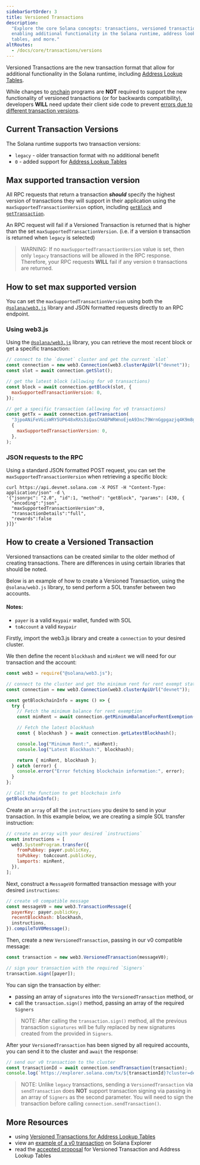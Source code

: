 ```yaml
---
sidebarSortOrder: 3
title: Versioned Transactions
description:
  "Explore the core Solana concepts: transactions, versioned transactions,
  enabling additional functionality in the Solana runtime, address lookup
  tables, and more."
altRoutes:
  - /docs/core/transactions/versions
---
```


Versioned Transactions are the new transaction format that allow for additional
functionality in the Solana runtime, including
[Address Lookup Tables](/docs/advanced/lookup-tables.md).

While changes to [onchain](/docs/programs/index.md) programs are **NOT**
required to support the new functionality of versioned transactions (or for
backwards compatibility), developers **WILL** need update their client side code
to prevent
[errors due to different transaction versions](#max-supported-transaction-version).

## Current Transaction Versions

The Solana runtime supports two transaction versions:

- `legacy` - older transaction format with no additional benefit
- `0` - added support for
  [Address Lookup Tables](/docs/advanced/lookup-tables.md)

## Max supported transaction version

All RPC requests that return a transaction **_should_** specify the highest
version of transactions they will support in their application using the
`maxSupportedTransactionVersion` option, including
[`getBlock`](/docs/rpc/http/getBlock.mdx) and
[`getTransaction`](/docs/rpc/http/getTransaction.mdx).

An RPC request will fail if a Versioned Transaction is returned that is higher
than the set `maxSupportedTransactionVersion`. (i.e. if a version `0`
transaction is returned when `legacy` is selected)

> WARNING: If no `maxSupportedTransactionVersion` value is set, then only
> `legacy` transactions will be allowed in the RPC response. Therefore, your RPC
> requests **WILL** fail if any version `0` transactions are returned.

## How to set max supported version

You can set the `maxSupportedTransactionVersion` using both the
[`@solana/web3.js`](https://solana-labs.github.io/solana-web3.js/) library and
JSON formatted requests directly to an RPC endpoint.

### Using web3.js

Using the [`@solana/web3.js`](https://solana-labs.github.io/solana-web3.js/)
library, you can retrieve the most recent block or get a specific transaction:

```js
// connect to the `devnet` cluster and get the current `slot`
const connection = new web3.Connection(web3.clusterApiUrl("devnet"));
const slot = await connection.getSlot();

// get the latest block (allowing for v0 transactions)
const block = await connection.getBlock(slot, {
  maxSupportedTransactionVersion: 0,
});

// get a specific transaction (allowing for v0 transactions)
const getTx = await connection.getTransaction(
  "3jpoANiFeVGisWRY5UP648xRXs3iQasCHABPWRWnoEjeA93nc79WrnGgpgazjq4K9m8g2NJoyKoWBV1Kx5VmtwHQ",
  {
    maxSupportedTransactionVersion: 0,
  },
);
```

### JSON requests to the RPC

Using a standard JSON formatted POST request, you can set the
`maxSupportedTransactionVersion` when retrieving a specific block:

```shell
curl https://api.devnet.solana.com -X POST -H "Content-Type: application/json" -d \
'{"jsonrpc": "2.0", "id":1, "method": "getBlock", "params": [430, {
  "encoding":"json",
  "maxSupportedTransactionVersion":0,
  "transactionDetails":"full",
  "rewards":false
}]}'
```

## How to create a Versioned Transaction

Versioned transactions can be created similar to the older method of creating
transactions. There are differences in using certain libraries that should be
noted.

Below is an example of how to create a Versioned Transaction, using the
`@solana/web3.js` library, to send perform a SOL transfer between two accounts.

#### Notes:

- `payer` is a valid `Keypair` wallet, funded with SOL
- `toAccount` a valid `Keypair`

Firstly, import the web3.js library and create a `connection` to your desired
cluster.

We then define the recent `blockhash` and `minRent` we will need for our
transaction and the account:

```js
const web3 = require("@solana/web3.js");

// connect to the cluster and get the minimum rent for rent exempt status
const connection = new web3.Connection(web3.clusterApiUrl("devnet"));

const getBlockchainInfo = async () => {
  try {
    // Fetch the minimum balance for rent exemption
    const minRent = await connection.getMinimumBalanceForRentExemption(0);

    // Fetch the latest blockhash
    const { blockhash } = await connection.getLatestBlockhash();

    console.log("Minimum Rent:", minRent);
    console.log("Latest Blockhash:", blockhash);

    return { minRent, blockhash };
  } catch (error) {
    console.error("Error fetching blockchain information:", error);
  }
};

// Call the function to get blockchain info
getBlockchainInfo();
```

Create an `array` of all the `instructions` you desire to send in your
transaction. In this example below, we are creating a simple SOL transfer
instruction:

```js
// create an array with your desired `instructions`
const instructions = [
  web3.SystemProgram.transfer({
    fromPubkey: payer.publicKey,
    toPubkey: toAccount.publicKey,
    lamports: minRent,
  }),
];
```

Next, construct a `MessageV0` formatted transaction message with your desired
`instructions`:

```js
// create v0 compatible message
const messageV0 = new web3.TransactionMessage({
  payerKey: payer.publicKey,
  recentBlockhash: blockhash,
  instructions,
}).compileToV0Message();
```

Then, create a new `VersionedTransaction`, passing in our v0 compatible message:

```js
const transaction = new web3.VersionedTransaction(messageV0);

// sign your transaction with the required `Signers`
transaction.sign([payer]);
```

You can sign the transaction by either:

- passing an array of `signatures` into the `VersionedTransaction` method, or
- call the `transaction.sign()` method, passing an array of the required
  `Signers`

> NOTE: After calling the `transaction.sign()` method, all the previous
> transaction `signatures` will be fully replaced by new signatures created from
> the provided in `Signers`.

After your `VersionedTransaction` has been signed by all required accounts, you
can send it to the cluster and `await` the response:

```js
// send our v0 transaction to the cluster
const transactionId = await connection.sendTransaction(transaction);
console.log(`https://explorer.solana.com/tx/${transactionId}?cluster=devnet`);
```

> NOTE: Unlike `legacy` transactions, sending a `VersionedTransaction` via
> `sendTransaction` does **NOT** support transaction signing via passing in an
> array of `Signers` as the second parameter. You will need to sign the
> transaction before calling `connection.sendTransaction()`.

## More Resources

- using
  [Versioned Transactions for Address Lookup Tables](/docs/advanced/lookup-tables.md#how-to-create-an-address-lookup-table)
- view an
  [example of a v0 transaction](https://explorer.solana.com/tx/h9WQsqSUYhFvrbJWKFPaXximJpLf6Z568NW1j6PBn3f7GPzQXe9PYMYbmWSUFHwgnUmycDNbEX9cr6WjUWkUFKx/?cluster=devnet)
  on Solana Explorer
- read the
  [accepted proposal](https://docs.solanalabs.com/proposals/versioned-transactions)
  for Versioned Transaction and Address Lookup Tables

